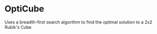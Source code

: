 # OptiCube
Uses a breadth-first search algorithm to find the optimal solution to a 2x2 Rubik's Cube
